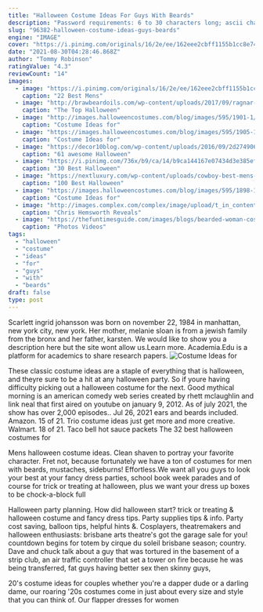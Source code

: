 ```yaml
---
title: "Halloween Costume Ideas For Guys With Beards"
description: "Password requirements: 6 to 30 characters long; ascii characters only (characters found on a standard us keyboard); must contain at least 4 different symbols;"
slug: "96382-halloween-costume-ideas-guys-beards"
engine: "IMAGE"
cover: "https://i.pinimg.com/originals/16/2e/ee/162eee2cbff1155b1cc8e74f9d590448.jpg"
date: "2021-08-30T04:28:46.868Z"
author: "Tommy Robinson"
ratingValue: "4.3"
reviewCount: "14"
images:
  - image: "https://i.pinimg.com/originals/16/2e/ee/162eee2cbff1155b1cc8e74f9d590448.jpg"
    caption: "22 Best Mens"
  - image: "http://brawbeardoils.com/wp-content/uploads/2017/09/ragnar-lothbrok.jpg"
    caption: "The Top Halloween"
  - image: "http://images.halloweencostumes.com/blog/images/595/1901-1/halloween-costumes-for-dudes-with-beards.jpg"
    caption: "Costume Ideas for"
  - image: "https://images.halloweencostumes.com/blog/images/595/1905-1/zz-top-halloween-costume.jpg"
    caption: "Costume Ideas for"
  - image: "https://decor10blog.com/wp-content/uploads/2016/09/2d274906975125-howie-mandel-streams_desktop_small_6090e80a081c9c6ca9bed38178696154.today-inline-large.jpg"
    caption: "61 awesome Halloween"
  - image: "https://i.pinimg.com/736x/b9/ca/14/b9ca144167e07434d3e385ef366843ee.jpg"
    caption: "30 Best Halloween"
  - image: "https://nextluxury.com/wp-content/uploads/cowboy-best-mens-halloween-costume-ideas.jpg"
    caption: "100 Best Halloween"
  - image: "https://images.halloweencostumes.com/blog/images/595/1898-1/cast-away-halloween-costume.jpg"
    caption: "Costume Ideas for"
  - image: "http://images.complex.com/complex/image/upload/t_in_content_image/hank_nyacqk.jpg"
    caption: "Chris Hemsworth Reveals"
  - image: "https://thefuntimesguide.com/images/blogs/bearded-woman-costume-by-SanFranAnnie.jpg"
    caption: "Photos Videos"
tags:
  - "halloween"
  - "costume"
  - "ideas"
  - "for"
  - "guys"
  - "with"
  - "beards"
draft: false
type: post
---
```


Scarlett ingrid johansson was born on november 22, 1984 in manhattan, new york city, new york. Her mother, melanie sloan is from a jewish family from the bronx and her father, karsten. We would like to show you a description here but the site wont allow us.Learn more. Academia.Edu is a platform for academics to share research papers.
![Costume Ideas for](https://images.halloweencostumes.com/blog/images/595/1905-1/zz-top-halloween-costume.jpg "Costume Ideas for")

These classic costume ideas are a staple of everything that is halloween, and theyre sure to be a hit at any halloween party. So if youre having difficulty picking out a halloween costume for the next. Good mythical morning is an american comedy web series created by rhett mclaughlin and link neal that first aired on youtube on january 9, 2012. As of july 2021, the show has over 2,000 episodes.. Jul 26, 2021 ears and beards included. Amazon. 15 of 21.  Trio costume ideas just get more and more creative. Walmart. 18 of 21. Taco bell hot sauce packets The 32 best halloween costumes for
<!--inArticleAds-->

<!--galleryOne-->

Mens halloween costume ideas.  Clean shaven to portray your favorite character. Fret not, because fortunately we have a ton of costumes for men with beards, mustaches, sideburns! Effortless.We want all you guys to look your best at your fancy dress parties, school book week parades and of course for trick or treating at halloween, plus we want your dress up boxes to be chock-a-block full
<!--inArticleAds-->

<!--galleryTwo-->

Halloween party planning. How did halloween start? trick or treating & halloween costume and fancy dress tips. Party supplies tips & info. Party cost saving, balloon tips, helpful hints &. Cosplayers, theatremakers and halloween enthusiasts: brisbane arts theatre's got the garage sale for you! countdown begins for totem by cirque du soleil brisbane season; country. Dave and chuck talk about a guy that was tortured in the basement of a strip club, an air traffic controller that set a tower on fire because he was being transferred, fat guys having better sex then skinny guys,
<!--galleryThree-->

20's costume ideas for couples whether you're a dapper dude or a darling dame, our roaring '20s costumes come in just about every size and style that you can think of. Our flapper dresses for women